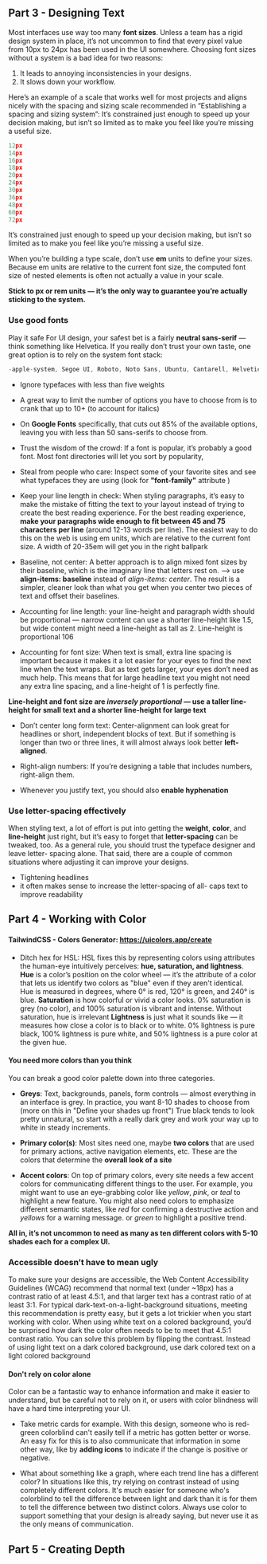 ## Part 3 - Designing Text
Most interfaces use way too many **font sizes**. Unless a team has a rigid
design system in place, it’s not uncommon to find that every pixel value from
10px to 24px has been used in the UI somewhere.
Choosing font sizes without a system is a bad idea for two reasons:
1. It leads to annoying inconsistencies in your designs.
2. It slows down your workflow.

Here’s an example of a scale that works well for most projects and aligns
nicely with the spacing and sizing scale recommended in “Establishing a
spacing and sizing system”:
It’s constrained just enough to speed up your decision making, but isn’t so
limited as to make you feel like you’re missing a useful size.
```js
12px
14px
16px
18px
20px
24px
30px
36px
48px
60px
72px
```
It’s constrained just enough to speed up your decision making, but isn’t so
limited as to make you feel like you’re missing a useful size.

When you’re building a type scale, don’t use **em** units to define your sizes.
Because em units are relative to the current font size, the computed font size
of nested elements is often not actually a value in your scale.

**Stick to px or rem units — it’s the only way to guarantee you’re actually sticking to the system.**

### Use good fonts
Play it safe
For UI design, your safest bet is a fairly **neutral sans-serif** — think something
like Helvetica.
If you really don’t trust your own taste, one great option is to rely on the
system font stack:
```js
-apple-system, Segoe UI, Roboto, Noto Sans, Ubuntu, Cantarell, Helvetica Neue;
```

- Ignore typefaces with less than five weights
- A great way to limit the number of options you have to choose from is to
crank that up to 10+ (to account for italics)
- On **Google Fonts** specifically, that cuts out 85% of the available options,
leaving you with less than 50 sans-serifs to choose from.

- Trust the wisdom of the crowd: If a font is popular, it’s probably a good font. Most font directories will let you
sort by popularity,

- Steal from people who care: Inspect some of your favorite sites and see what typefaces they are using (look for **"font-family"** attribute )

- Keep your line length in check: When styling paragraphs, it’s easy to make the mistake of fitting the text to
your layout instead of trying to create the best reading experience. 
For the best reading experience, **make your paragraphs wide enough to fit between 45 and 75 characters per line** (around 12-13 words per line). 
The easiest way to do this on the web is using em units, which are relative to the current font size. A width of
20-35em will get you in the right ballpark

- Baseline, not center: A better approach is to align mixed font sizes by their baseline, which is the
imaginary line that letters rest on. --> use **align-items: baseline** instead of *align-items: center*.
The result is a simpler, cleaner look than what you get when you center two
pieces of text and offset their baselines.

- Accounting for line length:  your line-height and paragraph width should be
proportional — narrow content can use a shorter line-height like 1.5, but wide
content might need a line-height as tall as 2.
Line-height is proportional 106

- Accounting for font size: When text is small, extra line spacing is important because it makes it a lot
easier for your eyes to find the next line when the text wraps. But as text gets larger, your
 eyes don’t need as much help. 
 This means that for large headline text you might not need any extra line spacing, and a line-height of 1 is perfectly fine.

 **Line-height and font size are *inversely proportional* — use a taller line-height for small text and a shorter line-height for large text**

- Don’t center long form text: Center-alignment can look great for headlines or short, independent blocks
of text.
But if something is longer than two or three lines, it will almost always look better **left-aligned**.

- Right-align numbers: If you’re designing a table that includes numbers, right-align them.

- Whenever you justify text, you should also **enable hyphenation**

### Use letter-spacing effectively
When styling text, a lot of effort is put into getting the **weight**, **color**, and **line-height** just right, 
but it’s easy to forget that **letter-spacing** can be tweaked, too.
As a general rule, you should trust the typeface designer and leave letter-
spacing alone. That said, there are a couple of common situations where adjusting it can improve your designs.
- Tightening headlines
-  it often makes sense to increase the letter-spacing of all-
caps text to improve readability


## Part 4 - Working with Color
#### TailwindCSS - Colors Generator: https://uicolors.app/create
- Ditch hex for HSL: HSL fixes this by representing colors using attributes the human-eye
intuitively perceives: **hue, saturation, and lightness**.
**Hue** is a color’s position on the color wheel — it’s the attribute of a color that
lets us identify two colors as "blue" even if they aren't identical.
Hue is measured in degrees, where 0° is red, 120° is green, and 240° is blue.
**Saturation** is how colorful or vivid a color looks. 0% saturation is grey (no
color), and 100% saturation is vibrant and intense.
Without saturation, hue is irrelevant
**Lightness** is just what it sounds like — it measures how close a color is to
black or to white. 0% lightness is pure black, 100% lightness is pure white,
and 50% lightness is a pure color at the given hue.

#### You need more colors than you think
You can break a good color palette down into three categories.
- **Greys**: Text, backgrounds, panels, form controls — almost everything in an interface
is grey.
In practice, you want 8-10 shades to choose from (more on this in "Define your shades up front")
True black tends to look pretty unnatural, so start with a really dark grey and
work your way up to white in steady increments.

- **Primary color(s)**: Most sites need one, maybe **two colors** that are used for primary actions,
active navigation elements, etc. These are the colors that determine the **overall look of a site**

- **Accent colors**: On top of primary colors, every site needs a few accent colors for
communicating different things to the user.
For example, you might want to use an eye-grabbing color like *yellow*, *pink*, or *teal* 
to highlight a new feature.
You might also need colors to emphasize different semantic states, like *red*
for confirming a destructive action and *yellows* for a warning message. or *green* to highlight a positive trend.

**All in, it’s not uncommon to need as many as ten different colors with 5-10 shades each for a complex UI.**

### Accessible doesn’t have to mean ugly
To make sure your designs are accessible, the Web Content Accessibility Guidelines (WCAG) 
recommend that normal text (under ~18px) has a contrast ratio of at least 4.5:1, and that 
larger text has a contrast ratio of at least 3:1.
For typical dark-text-on-a-light-background situations, meeting this
recommendation is pretty easy, but it gets a lot trickier when you start
working with color.
When using white text on a colored background, you’d be surprised how
dark the color often needs to be to meet that 4.5:1 contrast ratio.
You can solve this problem by flipping the contrast. Instead of using light
text on a dark colored background, use dark colored text on a light colored
background

#### Don't rely on color alone
Color can be a fantastic way to enhance information and make it easier to
understand, but be careful not to rely on it, or users with color blindness will
have a hard time interpreting your UI.
- Take metric cards for example. With this design, someone who is red-green colorblind 
  can't easily tell if a metric has gotten better or worse.
An easy fix for this is to also communicate that information in some other
way, like by **adding icons** to indicate if the change is positive or negative.

- What about something like a graph, where each trend line has a different
color? In situations like this, try relying on contrast instead of using completely
different colors. It's much easier for someone who's colorblind to tell the
difference between light and dark than it is for them to tell the difference
between two distinct colors.
Always use color to support something that your design is already saying, but 
never use it as the only means of communication.


## Part 5 - Creating Depth

